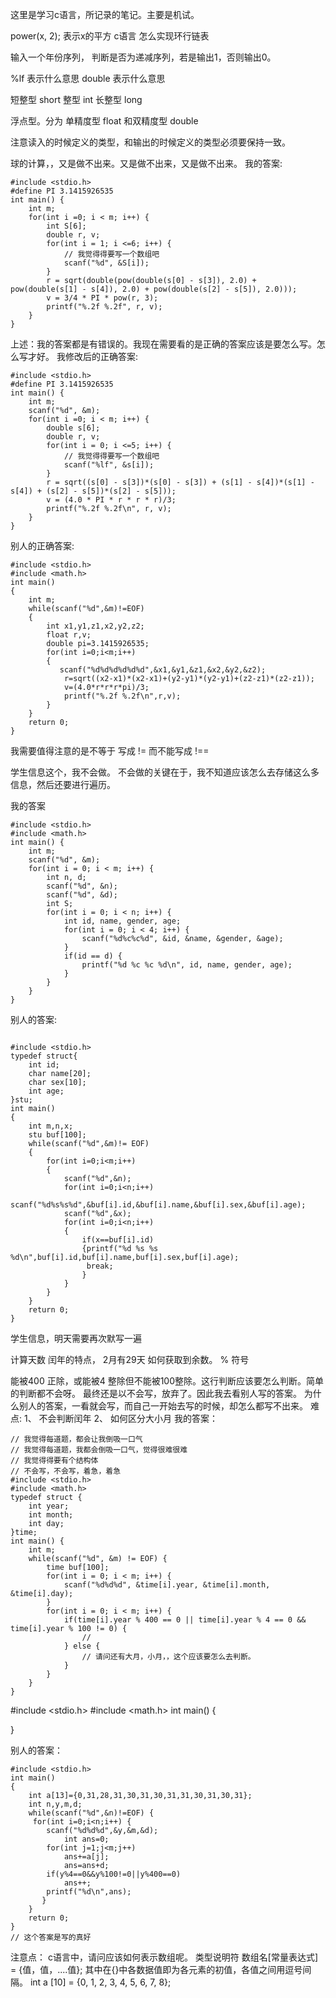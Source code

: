 这里是学习c语言，所记录的笔记。主要是机试。

power(x, 2);  表示x的平方
c语言 怎么实现环行链表

输入一个年份序列， 判断是否为递减序列，若是输出1，否则输出0。

%lf 表示什么意思
double 表示什么意思

短整型 short
整型 int
长整型 long

浮点型。分为 单精度型 float  和双精度型 double


注意读入的时候定义的类型，和输出的时候定义的类型必须要保持一致。

球的计算，，又是做不出来。又是做不出来，又是做不出来。
我的答案:
```
#include <stdio.h>
#define PI 3.1415926535
int main() {
    int m;
    for(int i =0; i < m; i++) {
        int S[6];
        double r, v;
        for(int i = 1; i <=6; i++) {
            // 我觉得得要写一个数组吧
            scanf("%d", &S[i]);
        }
        r = sqrt(double(pow(double(s[0] - s[3]), 2.0) + pow(double(s[1] - s[4]), 2.0) + pow(double(s[2] - s[5]), 2.0)));
        v = 3/4 * PI * pow(r, 3);
        printf("%.2f %.2f", r, v);
    }
}
```
上述：我的答案都是有错误的。我现在需要看的是正确的答案应该是要怎么写。怎么写才好。
我修改后的正确答案:
```
#include <stdio.h>
#define PI 3.1415926535
int main() {
    int m;
    scanf("%d", &m);
    for(int i =0; i < m; i++) {
        double s[6];
        double r, v;
        for(int i = 0; i <=5; i++) {
            // 我觉得得要写一个数组吧
            scanf("%lf", &s[i]);
        }
        r = sqrt((s[0] - s[3])*(s[0] - s[3]) + (s[1] - s[4])*(s[1] - s[4]) + (s[2] - s[5])*(s[2] - s[5]));
        v = (4.0 * PI * r * r * r)/3;
        printf("%.2f %.2f\n", r, v);
    }
}
```
别人的正确答案:

```
#include <stdio.h>
#include <math.h>
int main()
{
    int m;
    while(scanf("%d",&m)!=EOF)
    {
        int x1,y1,z1,x2,y2,z2;
        float r,v;
        double pi=3.1415926535;
        for(int i=0;i<m;i++)
        {
           scanf("%d%d%d%d%d%d",&x1,&y1,&z1,&x2,&y2,&z2);
            r=sqrt((x2-x1)*(x2-x1)+(y2-y1)*(y2-y1)+(z2-z1)*(z2-z1));
            v=(4.0*r*r*r*pi)/3;
            printf("%.2f %.2f\n",r,v);
        }
    }
    return 0;
}
```

我需要值得注意的是不等于 写成 != 而不能写成 !==

学生信息这个，我不会做。
不会做的关键在于，我不知道应该怎么去存储这么多信息，然后还要进行遍历。

我的答案
```
#include <stdio.h>
#include <math.h>
int main() {
    int m;
    scanf("%d", &m);
    for(int i = 0; i < m; i++) {
        int n, d;
        scanf("%d", &n);
        scanf("%d", &d);
        int S;
        for(int i = 0; i < n; i++) {
            int id, name, gender, age;
            for(int i = 0; i < 4; i++) {
                scanf("%d%c%c%d", &id, &name, &gender, &age);
            }
            if(id == d) {
                printf("%d %c %c %d\n", id, name, gender, age);
            }
        }
    }
} 
```
别人的答案:
```

#include <stdio.h>
typedef struct{
    int id;
    char name[20];
    char sex[10];
    int age;
}stu;
int main()
{
    int m,n,x;
    stu buf[100];
    while(scanf("%d",&m)!= EOF)
    {
        for(int i=0;i<m;i++)
        {
            scanf("%d",&n);
            for(int i=0;i<n;i++)
                scanf("%d%s%s%d",&buf[i].id,&buf[i].name,&buf[i].sex,&buf[i].age);
            scanf("%d",&x);
            for(int i=0;i<n;i++)
            {
                if(x==buf[i].id)
                {printf("%d %s %s %d\n",buf[i].id,buf[i].name,buf[i].sex,buf[i].age);
                 break;
                }
            }
        }
    }
    return 0;
}
```
学生信息，明天需要再次默写一遍


计算天数
闰年的特点， 2月有29天
如何获取到余数。 % 符号

能被400 正除，或能被4 整除但不能被100整除。这行判断应该要怎么判断。简单的判断都不会呀。
最终还是以不会写，放弃了。因此我去看别人写的答案。
为什么别人的答案，一看就会写，而自己一开始去写的时候，却怎么都写不出来。
难点: 
1、 不会判断闰年
2、 如何区分大小月
我的答案：
```
// 我觉得每道题，都会让我倒吸一口气
// 我觉得每道题，我都会倒吸一口气，觉得很难很难
// 我觉得得要有个结构体
// 不会写，不会写，着急，着急
#include <stdio.h>
#include <math.h>
typedef struct {
    int year;
    int month;
    int day;
}time;
int main() {
    int m;
    while(scanf("%d", &m) != EOF) {
        time buf[100];
        for(int i = 0; i < m; i++) {
            scanf("%d%d%d", &time[i].year, &time[i].month, &time[i].day);
        }
        for(int i = 0; i < m; i++) {
            if(time[i].year % 400 == 0 || time[i].year % 4 == 0 && time[i].year % 100 != 0) {
                // 
            } else {
                // 请问还有大月，小月，，这个应该要怎么去判断。
            }
        }
    }
}
```
#include <stdio.h>
#include <math.h>
int main() {
    
}


别人的答案：
```
#include <stdio.h>
int main()
{
    int a[13]={0,31,28,31,30,31,30,31,31,30,31,30,31};
    int n,y,m,d;
    while(scanf("%d",&n)!=EOF) {
     for(int i=0;i<n;i++) {     
        scanf("%d%d%d",&y,&m,&d);
            int ans=0;
        for(int j=1;j<m;j++)
            ans+=a[j];
            ans=ans+d;
        if(y%4==0&&y%100!=0||y%400==0)
            ans++;
        printf("%d\n",ans);
       }
    }
    return 0;
}
// 这个答案是写的真好
```
注意点： c语言中，请问应该如何表示数组呢。
类型说明符 数组名[常量表达式] = {值，值，....值};
其中在{}中各数据值即为各元素的初值，各值之间用逗号间隔。
int a [10] = {0, 1, 2, 3, 4, 5, 6, 7, 8};